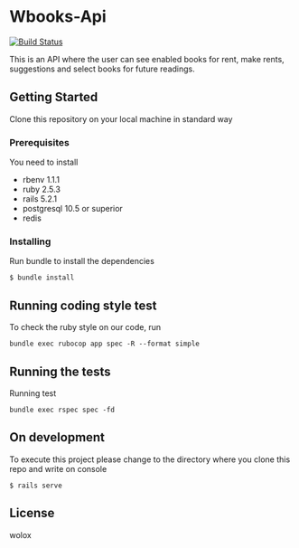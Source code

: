 # Wbooks-Api

[![Build Status](https://travis-ci.org/wolox-training/jedl-rails.svg?branch=master)](https://travis-ci.org/wolox-training/jedl-rails)

This is an API where the user can see enabled books for rent, make rents, suggestions and select books for future readings.

## Getting Started

Clone this repository on your local machine in standard way

### Prerequisites

You need to install

- rbenv 1.1.1
- ruby 2.5.3
- rails 5.2.1
- postgresql 10.5 or superior
- redis

### Installing

Run bundle to install the dependencies

```
$ bundle install
```

## Running coding style test

To check the ruby style on our code, run

```
bundle exec rubocop app spec -R --format simple
```

## Running the tests

Running test

```
bundle exec rspec spec -fd
```

## On development

To execute this project please change to the directory where you clone this repo and write on console

```
$ rails serve
```

## License

wolox
